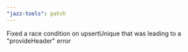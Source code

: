 ```yaml
---
"jazz-tools": patch
---
```


Fixed a race condition on upsertUnique that was leading to a "provideHeader" error
